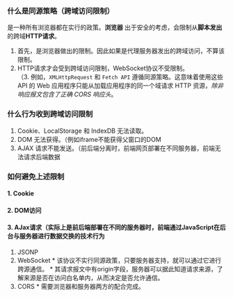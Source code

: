 ### 什么是同源策略（跨域访问限制）
  是一种所有浏览器都在实行的政策。**浏览器** 出于安全的考虑，会限制从**脚本发出**的跨域**HTTP请求**。
  
  1. 首先，是浏览器做出的限制。因此如果是代理服务器发出的跨域访问，不算该限制。
  2. HTTP请求才会受到跨域访问限制，WebSocket协议不受限制。  
  （3. 例如，`XMLHttpRequest` 和 `Fetch API` 遵循同源策略。这意味着使用这些 API 的 Web 应用程序只能从加载应用程序的同一个域请求 HTTP 资源，*除非响应报文包含了正确 CORS 响应头*。

### 什么行为收到跨域访问限制
  1. Cookie、LocalStorage 和 IndexDB 无法读取。
  2. DOM 无法获得。（例如iframe不能获得父窗口的DOM
  3. AJAX 请求不能发送。（前后端分离时，前端网页部署在不同服务器，前端无法请求后端数据

### 如何避免上述限制
  #### 1. Cookie
  
  #### 2. DOM访问

  #### 3. AJax请求（实际上是前后端部署在不同的服务器时，前端通过JavaScript在后台与服务器进行数据交换的技术行为
   1. JSONP
   2. WebSocket
     * 该协议不实行同源政策，只要服务器支持，就可以通过它进行跨源通信。
     * 其请求报文中有origin字段，服务器可以据此知道请求来源，了解来源是否在访问白名单内，从而决定是否允许通信。
   3. CORS
     * 需要浏览器和服务器两方的配合完成。
